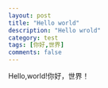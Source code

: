 ```yaml
---
layout: post
title: "Hello world"
description: "Hello wrold"
category: test
tags: [你好,世界]
comments: false
---
```



Hello,world!你好，世界！